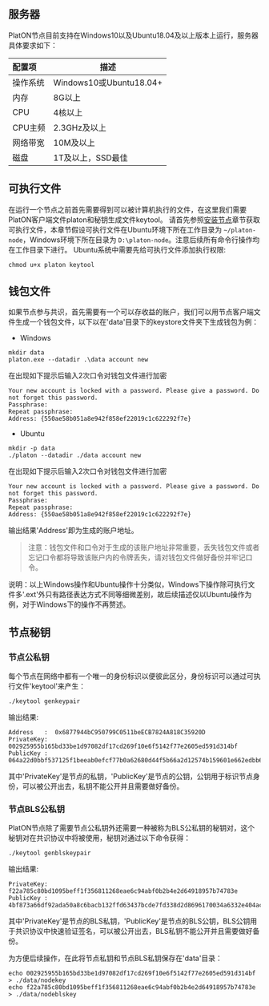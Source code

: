 ## 服务器

PlatON节点目前支持在Windows10以及Ubuntu18.04及以上版本上运行，服务器具体要求如下：

| 配置项    | 描述 |
|:----------|-------------|
| 操作系统 | Windows10或Ubuntu18.04+ |
| 内存 | 8G以上 |
| CPU  | 4核以上 |
| CPU主频 | 2.3GHz及以上 |
| 网络带宽 | 10M及以上 |
| 磁盘 | 1T及以上，SSD最佳 |

## 可执行文件

在运行一个节点之前首先需要得到可以被计算机执行的文件，在这里我们需要PlatON客户端文件platon和秘钥生成文件keytool。
请首先参照[安装节点](/zh-cn/Node/[Chinese-Simplified]-安装节点.md)章节获取可执行文件，本章节假设可执行文件在Ubuntu环境下所在工作目录为 `~/platon-node`，Windows环境下所在目录为 `D:\platon-node`。注意后续所有命令行操作均在工作目录下进行。
Ubuntu系统中需要先给可执行文件添加执行权限:

```
chmod u+x platon keytool
```

## 钱包文件

如果节点参与共识，首先需要有一个可以存收益的账户，我们可以用节点客户端文件生成一个钱包文件，以下以在'data'目录下的keystore文件夹下生成钱包为例：

- Windows

```
mkdir data
platon.exe --datadir .\data account new
```

在出现如下提示后输入2次口令对钱包文件进行加密

```
Your new account is locked with a password. Please give a password. Do not forget this password.
Passphrase:
Repeat passphrase:
Address: {550ae58b051a8e942f858ef22019c1c622292f7e}
```

- Ubuntu

```
mkdir -p data
./platon --datadir ./data account new
```

在出现如下提示后输入2次口令对钱包文件进行加密

```
Your new account is locked with a password. Please give a password. Do not forget this password.
Passphrase:
Repeat passphrase:
Address: {550ae58b051a8e942f858ef22019c1c622292f7e}
```

输出结果'Address'即为生成的账户地址。
> 注意：钱包文件和口令对于生成的该账户地址非常重要，丢失钱包文件或者忘记口令都将导致该账户内的令牌丢失，请对钱包文件做好备份并牢记口令。

说明：以上Windows操作和Ubuntu操作十分类似，Windows下操作除可执行文件多'.ext'外只有路径表达方式不同等细微差别，故后续描述仅以Ubuntu操作为例，对于Windows下的操作不再赘述。

## 节点秘钥

### 节点公私钥

每个节点在网络中都有一个唯一的身份标识以便彼此区分，身份标识可以通过可执行文件'keytool'来产生：

```
./keytool genkeypair
```

输出结果:

```
Address   :  0x6877944bC950799C0511beECB7824A818C35920D
PrivateKey:  002925955b165bd33be1d97082df17cd269f10e6f5142f77e2605ed591d314bf
PublicKey :  064a22d0bbf537125f1beeab0efcf77b0a62680d44f5b66a2d12574b159601e662edbb6b57aea5eafabbff8ba5157ef613fe4b176cb8d97ea4951b6815748973
```

其中'PrivateKey'是节点的私钥，'PublicKey'是节点的公钥，公钥用于标识节点身份，可以被公开出去，私钥不能公开并且需要做好备份。

### 节点BLS公私钥

PlatON节点除了需要节点公私钥外还需要一种被称为BLS公私钥的秘钥对，这个秘钥对在共识协议中将被使用，秘钥对通过以下命令获得：

```
./keytool genblskeypair
```

输出结果:

```
PrivateKey:  f22a785c80bd1095beff1f356811268eae6c94abf0b2b4e2d64918957b74783e
PublicKey :  4bf873a66df92ada50a8c6bacb132ffd63437bcde7fd338d2d8696170034a6332e404ac3abb50326ee517ec5f63caf12891ce794ed14f8528fa7c54bc0ded7c5291f708116bb8ee8adadf1e88588866325d764230f4a45929d267a9e8f264402
```

其中'PrivateKey'是节点的BLS私钥，'PublicKey'是节点的BLS公钥，BLS公钥用于共识协议中快速验证签名，可以被公开出去，BLS私钥不能公开并且需要做好备份。

为方便后续操作，在此将节点私钥和节点BLS私钥保存在'data'目录：

```
echo 002925955b165bd33be1d97082df17cd269f10e6f5142f77e2605ed591d314bf > ./data/nodekey 
echo f22a785c80bd1095beff1f356811268eae6c94abf0b2b4e2d64918957b74783e > ./data/nodeblskey
```


